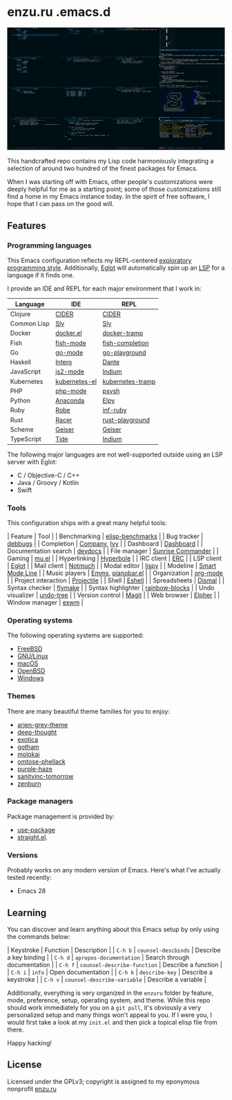 # enzu.ru .emacs.d

![exwm on Slackware](images/exwm.png "My .emacs.d running exwm on Slackware with the enzuru-deep-thought.el theme file loaded")

This handcrafted repo contains my Lisp code harmoniously integrating a selection of around two hundred of the finest packages for Emacs.

When I was starting off with Emacs, other people's customizations were deeply helpful for me as a starting point; some of those customizations still find a home in my Emacs instance today. In the spirit of free software, I hope that I can pass on the good will.

## Features

### Programming languages

This Emacs configuration reflects my REPL-centered [exploratory programming style](https://en.wikipedia.org/wiki/Exploratory_programming). Additionally, [Eglot](https://github.com/joaotavora/eglot) will automatically spin up an [LSP](https://en.wikipedia.org/wiki/Language_Server_Protocol) for a language if it finds one.

I provide an IDE and REPL for each major environment that I work in:

| Language    | IDE                                                             | REPL                                                                 |
|-------------|-----------------------------------------------------------------|----------------------------------------------------------------------|
| Clojure     | [CIDER](https://github.com/clojure-emacs/cider)                 | [CIDER](https://github.com/clojure-emacs/cider)                      |
| Common Lisp | [Sly](https://github.com/joaotavora/sly)                        | [Sly](https://github.com/joaotavora/sly)                             |
| Docker      | [docker.el](https://github.com/Silex/docker.el/tree/master)     | [docker-tramp](https://github.com/emacs-pe/docker-tramp.el)          |
| Fish        | [fish-mode](https://github.com/wwwjfy/emacs-fish)               | [fish-completion](https://gitlab.com/ambrevar/emacs-fish-completion) |
| Go          | [go-mode](https://github.com/dominikh/go-mode.el)               | [go-playground](https://github.com/grafov/go-playground)             |
| Haskell     | [Intero](https://chrisdone.github.io/intero/)                   | [Dante](https://github.com/jyp/dante)                                |
| JavaScript  | [js2-mode](https://github.com/mooz/js2-mode)                    | [Indium](https://github.com/NicolasPetton/Indium/)                   |
| Kubernetes  | [kubernetes-el](https://github.com/kubernetes-el/kubernetes-el) | [kubernetes-tramp](https://github.com/gruggiero/kubernetes-tramp)    |
| PHP         | [php-mode](https://github.com/emacs-php/php-mode)               | [psysh](https://github.com/emacs-php/psysh.el)                       |
| Python      | [Anaconda](https://github.com/pythonic-emacs/anaconda-mode)     | [Elpy](https://github.com/jorgenschaefer/elpy)                       |
| Ruby        | [Robe](https://github.com/dgutov/robe)                          | [inf-ruby](https://github.com/nonsequitur/inf-ruby)                  |
| Rust        | [Racer](https://github.com/racer-rust/emacs-racer)              | [rust-playground](https://github.com/grafov/rust-playground/)        |
| Scheme      | [Geiser](https://www.nongnu.org/geiser/)                        | [Geiser](https://www.nongnu.org/geiser/)                             |
| TypeScript  | [Tide](https://github.com/ananthakumaran/tide)                  | [Indium](https://github.com/NicolasPetton/Indium/)                   |

The following major languages are not well-supported outside using an LSP server with Eglot:

- C / Objective-C / C++
- Java / Groovy / Kotlin
- Swift

### Tools

This configuration ships with a great many helpful tools:

| Feature              | Tool                                                                                            |
| Benchmarking         | [elisp-benchmarks](https://elpa.gnu.org/packages/elisp-benchmarks.html)                         |
| Bug tracker          | [debbugs](https://elpa.gnu.org/packages/debbugs.html)                                           |
| Completion           | [Company](https://company-mode.github.io), [Ivy](https://github.com/abo-abo/swiper)             |
| Dashboard            | [Dashboard](https://github.com/emacs-dashboard/emacs-dashboard)                                 |
| Documentation search | [devdocs](https://github.com/astoff/devdocs.el)                                                 |
| File manager         | [Sunrise Commander](https://github.com/sunrise-commander/sunrise-commander)                     |
| Gaming               | [mu.el](https://www.emacswiki.org/emacs/mu.el)                                                  |
| Hyperlinking         | [Hyperbole](https://www.gnu.org/software/hyperbole/)                                            |
| IRC client           | [ERC](https://www.gnu.org/software/emacs/erc.html)                                              |
| LSP client           | [Eglot](https://github.com/joaotavora/eglot)                                                    |
| Mail client          | [Notmuch](https://notmuchmail.org/notmuch-emacs/)                                               |
| Modal editor         | [lispy](https://github.com/abo-abo/lispy)                                                       |
| Modeline             | [Smart Mode Line](https://github.com/Malabarba/smart-mode-line)                                 |
| Music players        | [Emms](https://www.gnu.org/software/emms/), [pianobar.el](https://github.com/agrif/pianobar.el) |
| Organization         | [org-mode](https://orgmode.org)                                                                 |
| Project interaction  | [Projectile](https://github.com/bbatsov/projectile)                                             |
| Shell                | [Eshell](https://www.gnu.org/software/emacs/manual/html_mono/eshell.html)                       |
| Spreadsheets         | [Dismal](https://elpa.gnu.org/packages/dismal.html)                                             |
| Syntax checker       | [flymake](https://www.gnu.org/software/emacs/manual/html_mono/flymake.html)                     |
| Syntax highlighter   | [rainbow-blocks](https://github.com/istib/rainbow-blocks)                                       |
| Undo visualizer      | [undo-tree](https://elpa.gnu.org/packages/undo-tree.html)                                       |
| Version control      | [Magit](https://magit.vc)                                                                       |
| Web browser          | [Elpher](https://thelambdalab.xyz/elpher/)                                                      |
| Window manager       | [exwm](https://github.com/ch11ng/exwm)                                                          |

### Operating systems

The following operating systems are supported:

- [FreeBSD](https://github.com/enzuru/.emacs.d/blob/master/enzuru/operating-systems/enzuru-freebsd.el)
- [GNU/Linux](https://github.com/enzuru/.emacs.d/blob/master/enzuru/operating-systems/enzuru-linux.el)
- [macOS](https://github.com/enzuru/.emacs.d/blob/master/enzuru/operating-systems/enzuru-mac.el)
- [OpenBSD](https://github.com/enzuru/.emacs.d/blob/master/enzuru/operating-systems/enzuru-openbsd.el)
- [Windows](https://github.com/enzuru/.emacs.d/blob/master/enzuru/operating-systems/enzuru-windows.el)

### Themes

There are many beautiful theme families for you to enjoy:

- [arjen-grey-theme](https://github.com/credmp/arjen-grey-theme)
- [deep-thought](https://github.com/emacsfodder/emacs-deep-thought-theme)
- [exotica](https://github.com/zenobht/exotica-theme)
- [gotham](https://github.com/emacsmirror/gotham-theme)
- [molokai](https://github.com/alloy-d/color-theme-molokai)
- [omtose-phellack](https://github.com/franksn/omtose-phellack-theme)
- [purple-haze](https://github.com/emacsfodder/emacs-purple-haze-theme)
- [sanityinc-tomorrow](https://github.com/purcell/color-theme-sanityinc-tomorrow)
- [zenburn](https://github.com/bbatsov/zenburn-emacs)

### Package managers

Package management is provided by:

- [use-package](https://github.com/jwiegley/use-package)
- [straight.el](https://github.com/radian-software/straight.el).

### Versions

Probably works on any modern version of Emacs. Here's what I've actually tested recently:

- Emacs 28

## Learning

You can discover and learn anything about this Emacs setup by only using the commands below:

| Keystroke | Function                    | Description                  |
| `C-h b`   | `counsel-descbinds`         | Describe a key binding       |
| `C-h d`   | `apropos-documentation`     | Search through documentation |
| `C-h f`   | `counsel-describe-function` | Describe a function          |
| `C-h i`   | `info`                      | Open documentation           |
| `C-h k`   | `describe-key`              | Describe a keystroke         |
| `C-h v`   | `counsel-describe-variable` | Describe a variable          |

Additionally, everything is very organized in the `enzuru` folder by feature, mode, preference, setup, operating system, and theme. While this repo should work immediately for you on a `git pull`, it's obviously a very personalized setup and many things won't appeal to you. If I were you, I would first take a look at my `init.el` and then pick a topical elisp file from there.

Happy hacking!

## License

Licensed under the GPLv3; copyright is assigned to my eponymous nonprofit [enzu.ru](https://enzu.ru)
